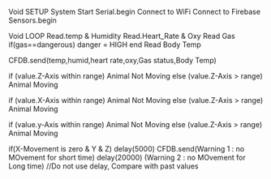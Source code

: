 Void SETUP
System Start
Serial.begin
Connect to WiFi
Connect to Firebase
Sensors.begin


Void LOOP
Read.temp & Humidity
Read.Heart_Rate & Oxy
Read Gas
    if(gas==dangerous)
        danger = HIGH
    end
Read Body Temp

CFDB.send(temp,humid,heart rate,oxy,Gas status,Body Temp)

if (value.Z-Axis within range) Animal Not Moving
else (value.Z-Axis > range) Animal Moving

if (value.X-Axis within range) Animal Not Moving
else (value.Z-Axis > range) Animal Moving

if (value.y-Axis within range) Animal Not Moving
else (value.Z-Axis > range) Animal Moving


if(X-Movement is zero & Y & Z)
delay(5000)
CFDB.send(Warning 1 : no MOvement for short time)
delay(20000) (Warning 2 : no MOvement for Long time)
//Do not use delay, Compare with past values




